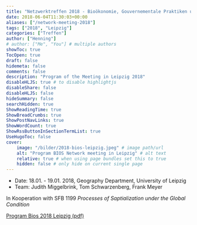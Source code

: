 ```yaml
---
title: "Netzwerktreffen 2018 - Bioökonomie, Gouvernementale Praktiken und die Produktion von Räumen"
date: 2018-06-04T11:30:03+00:00
aliases: ["/network-meeting-2018"]
tags: ["2018", "Leipzig"]
categories: ["Treffen"]
author: ["Henning"]
# author: ["Me", "You"] # multiple authors
showToc: true
TocOpen: true
draft: false
hidemeta: false
comments: false
description: "Program of the Meeting in Leipzig 2018"
disableHLJS: true # to disable highlightjs
disableShare: false
disableHLJS: false
hideSummary: false
searchHidden: true
ShowReadingTime: true
ShowBreadCrumbs: true
ShowPostNavLinks: true
ShowWordCount: true
ShowRssButtonInSectionTermList: true
UseHugoToc: false
cover:
    image: "/bilder/2018-bios-leipzig.jpeg" # image path/url
    alt: "Program BIOS Network meeting in Leipzig" # alt text
    relative: true # when using page bundles set this to true
    hidden: false # only hide on current single page
---
```


- Date: 18.01. - 19.01. 2018, Geography Department, University of Leipzig
- Team: Judith Miggelbrink, Tom Schwarzenberg, Frank Meyer

In Kooperation with SFB 1199 _Processes of Saptialization under the Global Condition_

[Program Bios 2018 Leipzig (pdf)](https://bios-net.github.io/dokumente/BIOS_Leipzig_Programm-2018.pdf)